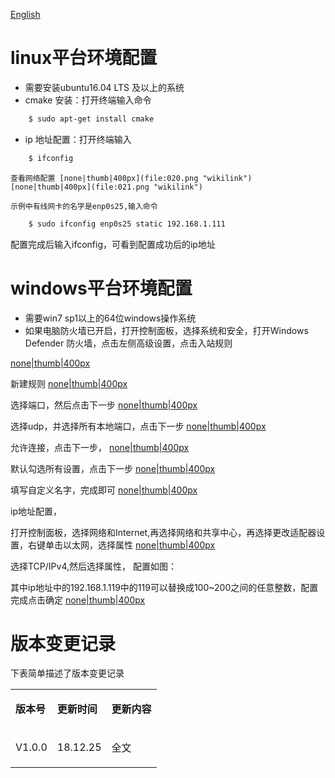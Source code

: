 [English](Ethernet_Configuration "wikilink")

# linux平台环境配置

*   需要安装ubuntu16.04 LTS 及以上的系统
*   cmake 安装：打开终端输入命令

```sh
    $ sudo apt-get install cmake
```

*   ip 地址配置：打开终端输入

```sh
    $ ifconfig
```

    查看网络配置 [none|thumb|400px](file:020.png "wikilink") [none|thumb|400px](file:021.png "wikilink")

    示例中有线网卡的名字是enp0s25,输入命令

```sh
    $ sudo ifconfig enp0s25 static 192.168.1.111
```


配置完成后输入ifconfig，可看到配置成功后的ip地址

# windows平台环境配置

*   需要win7 sp1以上的64位windows操作系统
*   如果电脑防火墙已开启，打开控制面板，选择系统和安全，打开Windows Defender 防火墙，点击左侧高级设置，点击入站规则

[none|thumb|400px](file:001.png "wikilink")

新建规则 [none|thumb|400px](file:002.png "wikilink")

选择端口，然后点击下一步 [none|thumb|400px](file:003.png "wikilink")

选择udp，并选择所有本地端口，点击下一步 [none|thumb|400px](file:004.png "wikilink")

允许连接，点击下一步， [none|thumb|400px](file:005.png "wikilink")

默认勾选所有设置，点击下一步 [none|thumb|400px](file:006.png "wikilink")

填写自定义名字，完成即可 [none|thumb|400px](file:007.png "wikilink")

ip地址配置，

打开控制面板，选择网络和Internet,再选择网络和共享中心，再选择更改适配器设置，右键单击以太网，选择属性 [none|thumb|400px](file:008.png "wikilink")

选择TCP/IPv4,然后选择属性， 配置如图：

其中ip地址中的192.168.1.119中的119可以替换成100~200之间的任意整数，配置完成点击确定 [none|thumb|400px](file:009.png "wikilink")

# 版本变更记录

下表简单描述了版本变更记录

<table>
<tbody>
<tr class="odd">
<td align="left">

**版本号**
</td>
<td align="left">

**更新时间**

</td>
<td align="left">
    
 **更新内容**
 
</td>
</tr>
<tr class="even">
<td align="left">

V1.0.0
</td>
<td align="left">

18.12.25
</td>
<td align="left">

全文
</td>
</tr>
</tbody>
</table>
